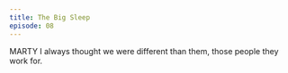 ```yaml
---
title: The Big Sleep
episode: 08
---
```


MARTY
I always thought we were different than them, those people they work for.

 